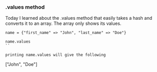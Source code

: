 ### .values method
Today I learned about the .values method that easily takes a hash and converts it to an array. The array only shows its values. 

```
name = {"first_name" => "John", "last_name" => "Doe"}

name.values
``

printing name.values will give the following
```
["John", "Doe"]
```
